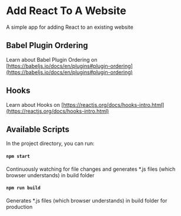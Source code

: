 # Add React To A Website

A simple app for adding React to an existing website

## Babel Plugin Ordering

Learn about Babel Plugin Ordering on [https://babeljs.io/docs/en/plugins#plugin-ordering](https://babeljs.io/docs/en/plugins#plugin-ordering)

## Hooks

Learn about Hooks on [https://reactjs.org/docs/hooks-intro.html](https://reactjs.org/docs/hooks-intro.html)

## Available Scripts

In the project directory, you can run:

#### `npm start`

Continuously watching for file changes and generates *.js files (which browser understands) in build folder

#### `npm run build`

Generates *.js files (which browser understands) in build folder for production
